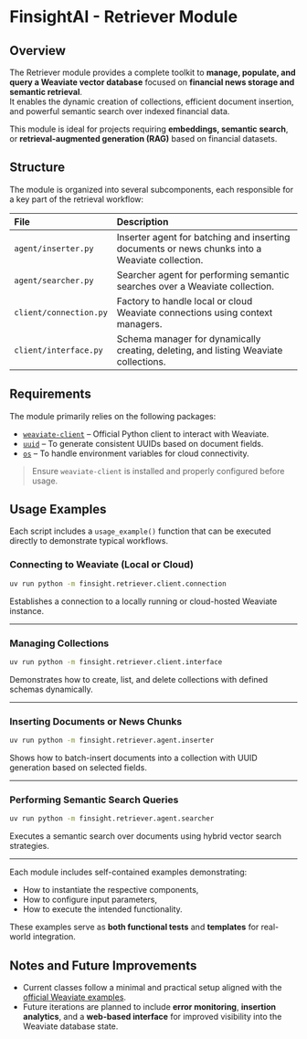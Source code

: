 # **FinsightAI - Retriever Module**

## **Overview**

The Retriever module provides a complete toolkit to **manage, populate, and query a Weaviate vector database** focused on **financial news storage and semantic retrieval**.  
It enables the dynamic creation of collections, efficient document insertion, and powerful semantic search over indexed financial data.

This module is ideal for projects requiring **embeddings, semantic search**, or **retrieval-augmented generation (RAG)** based on financial datasets.

## **Structure**

The module is organized into several subcomponents, each responsible for a key part of the retrieval workflow:

| File                   | Description                                                                                    |
|:-----------------------|:-----------------------------------------------------------------------------------------------|
| `agent/inserter.py`    | Inserter agent for batching and inserting documents or news chunks into a Weaviate collection. |
| `agent/searcher.py`    | Searcher agent for performing semantic searches over a Weaviate collection.                    |
| `client/connection.py` | Factory to handle local or cloud Weaviate connections using context managers.                  |
| `client/interface.py`  | Schema manager for dynamically creating, deleting, and listing Weaviate collections.           |

## **Requirements**

The module primarily relies on the following packages:

- [`weaviate-client`](https://weaviate.io/developers/weaviate/client-libraries/python) – Official Python client to interact with Weaviate.
- [`uuid`](https://docs.python.org/3/library/uuid.html) – To generate consistent UUIDs based on document fields.
- [`os`](https://docs.python.org/3/library/os.html) – To handle environment variables for cloud connectivity.

> Ensure `weaviate-client` is installed and properly configured before usage.

## **Usage Examples**

Each script includes a `usage_example()` function that can be executed directly to demonstrate typical workflows.

### **Connecting to Weaviate (Local or Cloud)**

```bash
uv run python -m finsight.retriever.client.connection
```

Establishes a connection to a locally running or cloud-hosted Weaviate instance.

---

### **Managing Collections**

```bash
uv run python -m finsight.retriever.client.interface
```

Demonstrates how to create, list, and delete collections with defined schemas dynamically.

---

### **Inserting Documents or News Chunks**

```bash
uv run python -m finsight.retriever.agent.inserter
```

Shows how to batch-insert documents into a collection with UUID generation based on selected fields.

---

### **Performing Semantic Search Queries**

```bash
uv run python -m finsight.retriever.agent.searcher
```

Executes a semantic search over documents using hybrid vector search strategies.

---

Each module includes self-contained examples demonstrating:

- How to instantiate the respective components,
- How to configure input parameters,
- How to execute the intended functionality.

These examples serve as **both functional tests** and **templates** for real-world integration.

## **Notes and Future Improvements**

- Current classes follow a minimal and practical setup aligned with the [official Weaviate examples](https://weaviate.io/developers/weaviate/quickstart/local).
- Future iterations are planned to include **error monitoring**, **insertion analytics**, and a **web-based interface** for improved visibility into the Weaviate database state.
